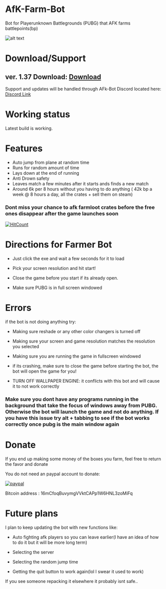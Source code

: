 # AfK-Farm-Bot
Bot for Playerunknown Battlegrounds (PUBG) that AFK farms battlepoints(bp)

![alt text](https://i.imgur.com/YzjT0pM.png "Screenshot")

# Download/Support

## ver. 1.37 Download: [Download](https://sabercathost.com/9hsR/PUBG_Farmer_1.37.zip) 


Support and updates will be handled through AFk-Bot Discord located here: [Discord Link](https://discord.gg/5CEJVJk)

# Working status

Latest build is working.

# Features
* Auto jump from plane at random time
* Runs for random amount of time
* Lays down at the end of running
* Anti Drown safety
* Leaves match a few minutes after it starts ands finds a new match
* Around 6k per 8 hours without you having to do anything ( 42k bp a week @ 8 hours a day, all the crates + sell them on steam)

### Dont miss your chance to afk farmloot crates before the free ones disappear after the game launches soon
 
[![HitCount](http://hits.dwyl.io/{clintoxen}/{PUBG-Afk-FarmBot}.svg)](http://hits.dwyl.io/{clintoxen}/{PUBG-Afk-FarmBot})


# Directions for Farmer Bot

* Just click the exe and wait a few seconds for it to load 

* Pick your screen resolution and hit start!

* Close the game before you start if its already open.

* Make sure PUBG is in full screen windowed


# Errors

if the bot is not doing anything try:

* Making sure reshade or any other color changers is turned off

* Making sure your screen and game resolution matches the resolution you selected

* Making sure you are running the game in fullscreen windowed

* if its crashing, make sure to close the game before starting the bot, the bot will open the game for you!

* TURN OFF WALLPAPER ENGINE:
it conflicts with this bot and will cause it to not work correctly

### Make sure you dont have any programs running in the background that take the focus of windows away from PUBG. Otherwise the bot will launch the game and not do anything. If you have this issue try alt + tabbing to see if the bot works correctly once pubg is the main window again


# Donate

If you end up making some money of the boxes you farm, feel free to return the favor and donate 

You do not need an paypal account to donate:

[![paypal](https://www.paypalobjects.com/en_US/i/btn/btn_donateCC_LG.gif)](https://www.paypal.com/cgi-bin/webscr?cmd=_s-xclick&hosted_button_id=RNGQ3W2L2MVDJ)

Bitcoin address : 16mCfoqBuvymgVVktCAPp1W6HNL3zoMiFq




# Future plans

I plan to keep updating the bot with new functions like:

* Auto fighting afk players so you can leave earlier(I have an idea of how to do it but it will be more long term) 

* Selecting the server

* Selecting the random jump time 

* Getting the quit button to work again(lol I swear it used to work)

If you see someone repacking it elsewhere it probably isnt safe..

